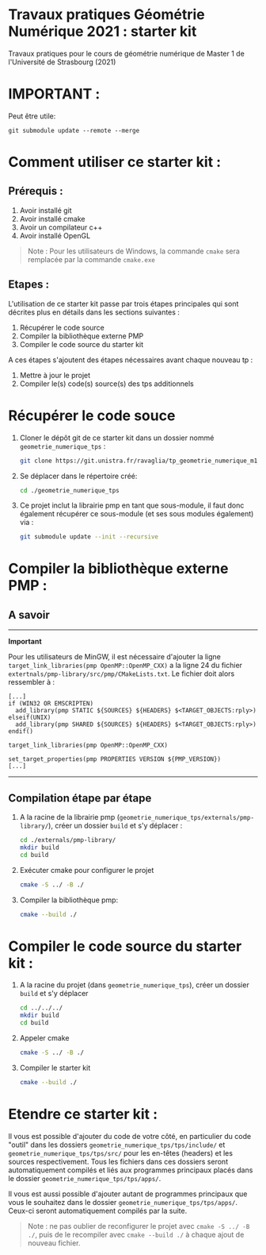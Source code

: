 # Travaux pratiques Géométrie Numérique 2021 : starter kit

Travaux pratiques pour le cours de géométrie numérique de Master 1 de l'Université de Strasbourg (2021)

# IMPORTANT : 

Peut être utile:
```
git submodule update --remote --merge
```

# Comment utiliser ce starter kit :

## Prérequis :
1. Avoir installé git
1. Avoir installé cmake
1. Avoir un compilateur c++
1. Avoir installé OpenGL

> Note : Pour les utilisateurs de Windows, la commande `cmake` sera remplacée par la commande `cmake.exe`

## Etapes :

L'utilisation de ce starter kit passe par trois étapes principales qui sont décrites plus en détails dans les sections suivantes :

1. Récupérer le code source
1. Compiler la bibliothèque externe PMP
1. Compiler le code source du starter kit

A ces étapes s'ajoutent des étapes nécessaires avant chaque nouveau tp :

1. Mettre à jour le projet
1. Compiler le(s) code(s) source(s) des tps additionnels

# Récupérer le code souce

1. Cloner le dépôt git de ce starter kit dans un dossier nommé `geometrie_numerique_tps` :
   ``` bash
   git clone https://git.unistra.fr/ravaglia/tp_geometrie_numerique_m1_students_starter_kit.git ./geometrie_numerique_tps
   ```
2. Se déplacer dans le répertoire créé:
    ``` bash
    cd ./geometrie_numerique_tps
    ```  
3. Ce projet inclut la librairie pmp en tant que sous-module, il faut donc également récupérer ce sous-module (et ses sous modules également) via :
    ``` bash
    git submodule update --init --recursive
    ```

# Compiler la bibliothèque externe PMP :

## A savoir

---
**Important**

Pour les utilisateurs de MinGW, il est nécessaire d'ajouter la ligne `target_link_libraries(pmp OpenMP::OpenMP_CXX)` a la ligne 24 du fichier `extertnals/pmp-library/src/pmp/CMakeLists.txt`.
Le fichier doit alors ressembler à :
```
[...]
if (WIN32 OR EMSCRIPTEN)
  add_library(pmp STATIC ${SOURCES} ${HEADERS} $<TARGET_OBJECTS:rply>)
elseif(UNIX)
  add_library(pmp SHARED ${SOURCES} ${HEADERS} $<TARGET_OBJECTS:rply>)
endif()

target_link_libraries(pmp OpenMP::OpenMP_CXX)

set_target_properties(pmp PROPERTIES VERSION ${PMP_VERSION})
[...]
```
---

## Compilation étape par étape

1. A la racine de la librairie pmp (`geometrie_numerique_tps/externals/pmp-library/`), créer un dossier `build` et s'y déplacer :
   ``` bash
   cd ./externals/pmp-library/
   mkdir build
   cd build
   ```

2. Exécuter cmake pour configurer le projet
   ``` bash
   cmake -S ../ -B ./
   ```

3. Compiler la bibliothèque pmp:
    ``` bash
    cmake --build ./
    ```

# Compiler le code source du starter kit :

1. A la racine du projet (dans `geometrie_numerique_tps`), créer un dossier `build` et s'y déplacer
   ``` bash
   cd ../../../
   mkdir build
   cd build
   ```

2. Appeler cmake
   ``` bash
   cmake -S ../ -B ./
   ```
 
3. Compiler le starter kit
   ``` bash
   cmake --build ./
   ```

# Etendre ce starter kit :

Il vous est possible d'ajouter du code de votre côté, en particulier du code "outil" dans les dossiers `geometrie_numerique_tps/tps/include/` et `geometrie_numerique_tps/tps/src/` pour les en-têtes (headers) et les sources respectivement.
Tous les fichiers dans ces dossiers seront automatiquement compilés et liés aux programmes principaux placés dans le dossier `geometrie_numerique_tps/tps/apps/`.

Il vous est aussi possible d'ajouter autant de programmes principaux que vous le souhaitez dans le dossier `geometrie_numerique_tps/tps/apps/`. Ceux-ci seront automatiquement compilés par la suite.

> Note : ne pas oublier de reconfigurer le projet avec `cmake -S ../ -B ./`, puis de le recompiler avec `cmake --build ./` à chaque ajout de nouveau fichier.